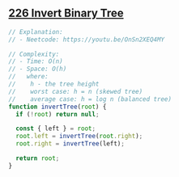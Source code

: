 ## [226 Invert Binary Tree](https://leetcode.com/problems/invert-binary-tree/description/)

<!-- notecardId: 1758129753475 -->

```js
// Explanation:
// - Neetcode: https://youtu.be/OnSn2XEQ4MY

// Complexity:
// - Time: O(n)
// - Space: O(h)
//   where:
//    h - the tree height
//    worst case: h = n (skewed tree)
//    average case: h = log n (balanced tree)
function invertTree(root) {
  if (!root) return null;

  const { left } = root;
  root.left = invertTree(root.right);
  root.right = invertTree(left);

  return root;
}
```
